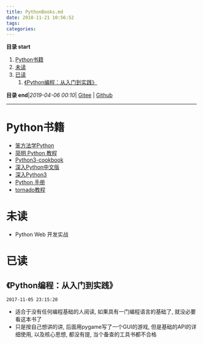 ```yaml
---
title: PythonBooks.md
date: 2018-11-21 10:56:52
tags: 
categories: 
---
```


**目录 start**
 
1. [Python书籍](#python书籍)
1. [未读](#未读)
1. [已读](#已读)
    1. [《Python编程：从入门到实践》](#python编程从入门到实践)

**目录 end**|_2019-04-06 00:10_| [Gitee](https://gitee.com/gin9/Memo) | [Github](https://github.com/Kuangcp/Memo)
****************************************
# Python书籍

- [笨方法学Python](http://www.ttlsa.com/docs/learn-python-the-hard-way/)
- [简明 Python 教程](http://www.ttlsa.com/docs/jianming-python/python/)
- [Python3-cookbook](https://github.com/yidao620c/python3-cookbook)
- [深入Python中文版](http://www.ttlsa.com/docs/dive-into-python/)
- [深入Python3](http://www.ttlsa.com/docs/dive-into-python3/)
- [Python 手册](http://www.ttlsa.com/docs/python_hb/)
- [tornado教程](http://www.ttlsa.com/docs/tornado/)

# 未读
- Python Web 开发实战

# 已读
## 《Python编程：从入门到实践》
`2017-11-05 23:15:20`
- 适合于没有任何编程基础的人阅读, 如果具有一门编程语言的基础了, 就没必要看这本书了
- 只是按自己想讲的讲, 后面用pygame写了一个GUI的游戏, 但是基础的API的详细使用, 以及核心思想, 都没有提, 当个备查的工具书都不合格
